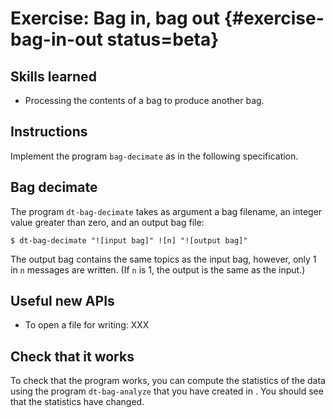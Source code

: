# Exercise: Bag in, bag out {#exercise-bag-in-out status=beta}

## Skills learned

* Processing the contents of a bag to produce another bag.

## Instructions

Implement the program `bag-decimate` as in the following specification.
 

## Bag decimate

The program `dt-bag-decimate` takes as argument a bag filename, an integer value
greater than zero,
and an output bag file:

    $ dt-bag-decimate "![input bag]" ![n] "![output bag]"

The output bag contains the same topics as the input bag, however, only 1 in
`n` messages are written.  (If `n` is 1, the output is the same as the input.)


## Useful new APIs

* To open a file for writing: XXX


## Check that it works

To check that the program works, you can compute the statistics
of the data using the program `dt-bag-analyze` that you have created
in [](#exercise-bag-analysis).
You should see that the statistics have changed.

<!--  -->
